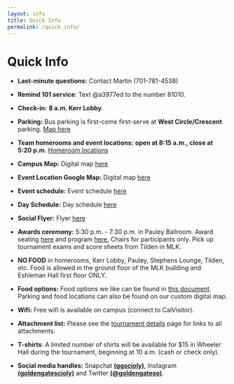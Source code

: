 ```yaml
---
layout: info
title: Quick Info
permalink: /quick_info/
---
```


# Quick Info

- **Last-minute questions:** Contact Martin (701-781-4538)

- **Remind 101 service**: Text @a3977ed to the number 81010.

- **Check-in:** **8 a.m. Kerr Lobby**. 

- **Parking:** Bus parking is first-come first-serve at **West Circle/Crescent** parking. [Map here](/doc/parking_map.pdf)

- **Team homerooms and event locations:** **open at 8:15 a.m., close at 5:20 p.m**. [Homeroom locations](/doc/maps_2020.pdf) 

- **Campus Map:** Digital map [here]( https://tinyurl.com/ggso20-map)

- **Event Location Google Map:** Digital map [here](https://statescioly.org/golden-gate/Map/EventMap?mId=98552995578380921)

- **Event schedule:** Event schedule [here](/doc/event_schedule.pdf) 

- **Day Schedule:** Day schedule [here](/doc/day_schedule.pdf) 

- **Social Flyer:** Flyer [here](/doc/social_flyer.pdf) 

- **Awards ceremony:** 5:30 p.m. - 7:30 p.m. in Pauley Ballroom. Award seating [here](/doc/awards_seating_2020.png) and program [here.](/doc/awards_program.pdf) Chairs for participants only. Pick up tournament exams and score sheets from Tilden in MLK.

- **NO FOOD** in homerooms, Kerr Lobby, Pauley, Stephens Lounge, Tilden, etc. Food is allowed in the ground floor of the MLK building and Eshleman Hall first floor ONLY.

- **Food options:** Food options we like can be found in [this document](/doc/food_options.pdf). Parking and food locations can also be found on our custom digital map. 

- **Wifi:** Free wifi is available on campus (connect to CalVisitor).

- **Attachment list:** Please see the [tournament details](/details/) page for links to all attachments.

- **T-shirts**: A limited number of shirts will be available for $15 in Wheeler Hall during the tournament, beginning at 10 a.m. (cash or check only).

- **Social media handles:** Snapchat **[(ggscioly)](https://snapchat.com/add/ggscioly)**, Instagram **[(goldengatescioly)](https://www.instagram.com/goldengatescioly/)** and Twitter **[(@goldengateso)](https://twitter.com/goldengateso)**. 